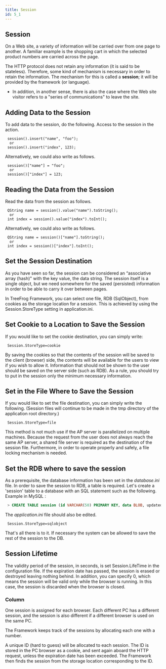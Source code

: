 ```yaml
---
title: Session
id: 5_1
---
```


## Session

On a Web site, a variety of information will be carried over from one page to another. A familiar example is the shopping cart in which the selected product numbers are carried across the page.

The HTTP protocol does not retain any information (it is said to be stateless). Therefore, some kind of mechanism is necessary in order to retain the information. The mechanism for this is called a **session**; it will be provided by the framework (or language).

 - In addition, in another sense, there is also the case where the Web site visitor refers to a "series of communications" to leave the site.

## Adding Data to the Session

To add data to the session, do the following. Access to the session in the action.

```
 session().insert("name", "foo");
  or
 session().insert("index", 123);
```

Alternatively, we could also write as follows.

```
 session()["name"] = "foo";
  or
 session()["index"] = 123;
``` 

## Reading the Data from the Session

Read the data from the session as follows.

```
 QString name = session().value("name").toString();
  or
 int index = session().value("index").toInt();
```

Alternatively, we could also write as follows.

```
 QString name = session()["name"].toString();
  or
 int index = session()["index"].toInt();
``` 

## Set the Session Destination

As you have seen so far, the session can be considered an “associative array (hash)" with the key value, the data string. The session itself is a single object, but we need somewhere for the saved (persisted) information in order to be able to carry it over between pages.

In TreeFrog Framework, you can select one file, RDB (SqlObject), from cookies as the storage location for a session.  This is achieved by using the Session.StoreType setting in application.ini.
 

## Set Cookie to a Location to Save the Session

If you would like to set the cookie destination, you can simply write:

```
 Session.StoreType=cookie
``` 

By saving the cookies so that the contents of the session will be saved to the client (browser) side, the contents will be available for the users to view if you wish to allow it. Information that should not be shown to the user should be saved on the server side (such as RDB). As a rule, you should try to put in the session only the minimum necessary information.

## Set in the File Where to Save the Session

If you would like to set the file destination, you can simply write the following. (Session files will continue to be made in the tmp directory of the application root directory.)

```
 Session.StoreType=file
```

This method is not much use if the AP server is parallelized on multiple machines. Because the request from the user does not always reach the same AP server, a shared file server is required as the destination of the session file. Furthermore, in order to operate properly and safely, a file locking mechanism is needed.

## Set the RDB where to save the session

As a prerequisite, the database information has been set in the *database.ini* file.
In order to save the session to RDB, a table is required. Let's create a 'session' table to a database with an SQL statement such as the following.
Example in MySQL :

```sql
 > CREATE TABLE session (id VARCHAR(50) PRIMARY KEY, data BLOB, updated_at TIMESTAMP);
```

The *application.ini* file should also be edited.

```
 Session.StoreType=sqlobject
```

That's all there is to it. If necessary the system can be allowed to save the rest of the session to the DB.

## Session Lifetime

The validity period of the session, in seconds, is set Session.LifeTime in the configuration file. If the expiration date has passed, the session is erased or destroyed leaving nothing behind. In addition, you can specify 0, which means the session will be valid only while the browser is running. In this case, the session is discarded when the browser is closed.

### Column

One session is assigned for each browser. Each different PC has a different session, and the session is also different if a different browser is used on the same PC.

The Framework keeps track of the sessions by allocating each one with a number.

A unique ID (hard to guess) will be allocated to each session. The ID is stored in the PC browser as a cookie, and sent again aboard the HTTP request, unless the expiration date has been exceeded. The Framework then finds the session from the storage location corresponding to the ID.